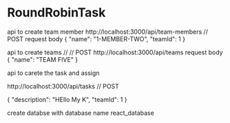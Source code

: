 # RoundRobinTask





api to create team member
http://localhost:3000/api/team-members   // POST
request body
{
  "name": "1-MEMBER-TWO",
  "teamId": 1
}


api to create teams // // POST
http://localhost:3000/api/teams
request body
{
  "name": "TEAM FIVE"
}

api to carete the task and assign

http://localhost:3000/api/tasks  // POST

{
  "description": "HEllo My K",
  "teamId": 1
}


create databse with database name react_database
